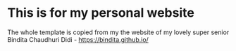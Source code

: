 # This is for my personal website
The whole template is copied from my the website of my lovely super senior Bindita Chaudhuri Didi - https://bindita.github.io/

